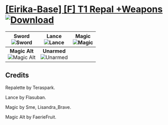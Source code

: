 # [\[Eirika-Base\] \[F\] T1 Repal +Weapons](https://git.io/Jn3UV) [![Download](https://img.shields.io/badge/Download--red?style=social&logo=github)](https://git.io/Jn30H)

| <b>Sword</b><br/><img alt="Sword" src="https://git.io/JnO2J"/> | <b>Lance</b><br/><img alt="Lance" src="https://git.io/JnOgO"/> | <b>Magic</b><br/><img alt="Magic" src="https://git.io/JnO4T"/> |
| :---: | :---: | :---: |
| <b>Magic Alt</b><br/><img alt="Magic Alt" src="https://git.io/JnOg5"/> | <b>Unarmed</b><br/><img alt="Unarmed" src="https://git.io/JnO4k"/> |

## Credits

Repalette by Teraspark.

Lance by Flasuban.

Magic by Sme, Lisandra_Brave.

Magic Alt by FaerieFruit.

